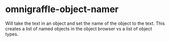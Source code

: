 # omnigraffle-object-namer
Will take the text in an object and set the name of the object to the text. This creates a list of named objects in the object browser vs a list of object types.

